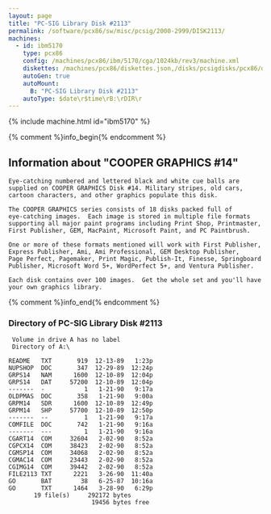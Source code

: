 ```yaml
---
layout: page
title: "PC-SIG Library Disk #2113"
permalink: /software/pcx86/sw/misc/pcsig/2000-2999/DISK2113/
machines:
  - id: ibm5170
    type: pcx86
    config: /machines/pcx86/ibm/5170/cga/1024kb/rev3/machine.xml
    diskettes: /machines/pcx86/diskettes.json,/disks/pcsigdisks/pcx86/diskettes.json
    autoGen: true
    autoMount:
      B: "PC-SIG Library Disk #2113"
    autoType: $date\r$time\rB:\rDIR\r
---
```


{% include machine.html id="ibm5170" %}

{% comment %}info_begin{% endcomment %}

## Information about "COOPER GRAPHICS #14"

    Eye-catching numbered and lettered black and white cue balls are
    supplied on COOPER GRAPHICS Disk #14. Military stripes, old cars,
    cartoon characters, and other graphics populate this disk.
    
    The COOPER GRAPHICS series consists of 18 disks packed full of
    eye-catching images.  Each image is stored in multiple file formats
    supporting all major paint programs including Print Shop, Printmaster,
    First Publisher, GEM, MacPaint, Microsoft Paint, and PC Paintbrush.
    
    One or more of these formats mentioned will work with First Publisher,
    Express Publisher, Ami, Ami Professional, GEM Desktop Publisher,
    Page Perfect, Pagemaker, Print Magic, Publish-It, Finesse, Springboard
    Publisher, Microsoft Word 5+, WordPerfect 5+, and Ventura Publisher.
    
    Each disk contains over 100 images.  Get the whole set and you'll have
    your own graphics library.
{% comment %}info_end{% endcomment %}


### Directory of PC-SIG Library Disk #2113

     Volume in drive A has no label
     Directory of A:\

    README   TXT       919  12-13-89   1:23p
    NUPSHOP  DOC       347  12-29-89  12:24p
    GRPS14   NAM      1600  12-10-89  12:04p
    GRPS14   DAT     57200  12-10-89  12:04p
    -------  -           1   1-21-90   9:17a
    OLDPMAS  DOC       358   1-21-90   9:00a
    GRPM14   SDR      1600  12-10-89  12:49p
    GRPM14   SHP     57700  12-10-89  12:50p
    -------  --          1   1-21-90   9:17a
    COMFILE  DOC       742   1-21-90   9:16a
    -------  ---         1   1-21-90   9:16a
    CGART14  COM     32604   2-02-90   8:52a
    CGPCX14  COM     38423   2-02-90   8:52a
    CGMSP14  COM     34068   2-02-90   8:52a
    CGMAC14  COM     23443   2-02-90   8:52a
    CGIMG14  COM     39442   2-02-90   8:52a
    FILE2113 TXT      2221   3-26-90  11:40a
    GO       BAT        38   6-25-87  10:16a
    GO       TXT      1464   3-28-90   6:29p
           19 file(s)     292172 bytes
                           19456 bytes free
